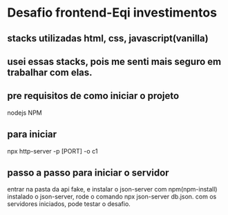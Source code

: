 # Desafio frontend-Eqi investimentos

## stacks utilizadas html, css, javascript(vanilla)
## usei essas stacks, pois me senti mais seguro em trabalhar com elas.

## pre requisitos de como iniciar o projeto
nodejs NPM 

## para iniciar 
npx http-server -p [PORT] -o c1

## passo a passo para iniciar o servidor
entrar na pasta da api fake, e instalar o json-server com npm(npm-install)
instalado o json-server, rode o comando npx json-server db.json.
com os servidores iniciados, pode testar o desafio.


